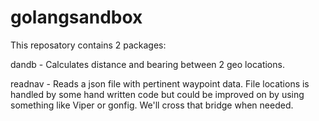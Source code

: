 # golangsandbox

This reposatory contains 2 packages:

dandb - Calculates distance and bearing between 2 geo locations.

readnav - Reads a json file with pertinent waypoint data. File locations is handled by some hand written code but could be improved on by using something like Viper or gonfig. We'll cross that bridge when needed.
